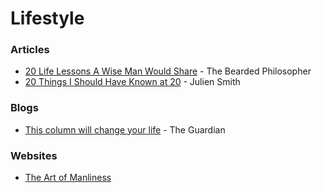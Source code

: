 # Lifestyle

### Articles

* [20 Life Lessons A Wise Man Would Share](https://thebeardedphilosopher.wordpress.com/2015/07/25/20-life-lessons-a-wise-man-would-share/) - The Bearded Philosopher
* [20 Things I Should Have Known at 20](https://julien.medium.com/20-things-i-should-have-known-at-20-9fd22ea8ebd7) - Julien Smith

### Blogs

* [This column will change your life](https://www.theguardian.com/lifeandstyle/series/thiscolumnwillchangeyourlife) - The Guardian

### Websites

* [The Art of Manliness](https://www.artofmanliness.com/)

